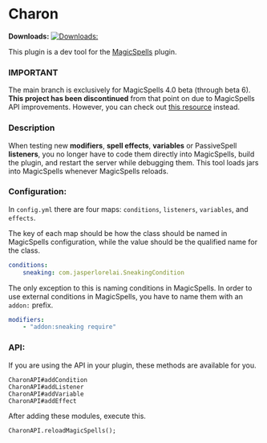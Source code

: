 # Charon

**Downloads:** 
[![**Downloads:** ](https://img.shields.io/github/downloads/JasperLorelai/Charon/total.svg)](https://github.com/JasperLorelai/Charon/releases)

This plugin is a dev tool for the [MagicSpells](https://github.com/TheComputerGeek2/MagicSpells/) plugin.

### IMPORTANT

The main branch is exclusively for MagicSpells 4.0 beta (through beta 6). **This project has been discontinued** from that point on due to MagicSpells API improvements. However, you can check out [this resource](https://gist.github.com/JasperLorelai/94365a36e503c8c41a6fe80f5729a62a) instead.

### Description

When testing new **modifiers**, **spell effects**, **variables** or PassiveSpell **listeners**, you no longer have to code them directly into MagicSpells, build the plugin, and restart the server while debugging them. This tool loads jars into MagicSpells whenever MagicSpells reloads.

### Configuration:
In `config.yml` there are four maps: `conditions`, `listeners`, `variables`, and `effects`.

The key of each map should be how the class should be named in MagicSpells configuration, while the value should be the qualified name for the class.

```yml
conditions:
    sneaking: com.jasperlorelai.SneakingCondition
```

The only exception to this is naming conditions in MagicSpells. In order to use external conditions in MagicSpells, you have to name them with an `addon:` prefix.
```yml
modifiers:
    - "addon:sneaking require"
```

### API:
If you are using the API in your plugin, these methods are available for you.
```
CharonAPI#addCondition
CharonAPI#addListener
CharonAPI#addVariable
CharonAPI#addEffect
```
 After adding these modules, execute this.
```
CharonAPI.reloadMagicSpells();
```
